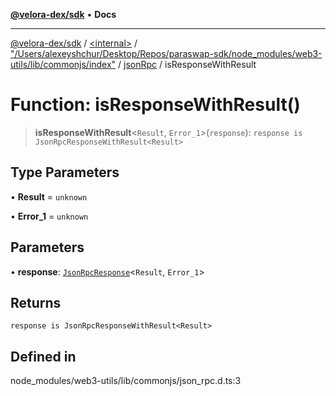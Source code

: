 [**@velora-dex/sdk**](../../../../../../README.md) • **Docs**

***

[@velora-dex/sdk](../../../../../../globals.md) / [\<internal\>](../../../../../README.md) / ["/Users/alexeyshchur/Desktop/Repos/paraswap-sdk/node\_modules/web3-utils/lib/commonjs/index"](../../../README.md) / [jsonRpc](../README.md) / isResponseWithResult

# Function: isResponseWithResult()

> **isResponseWithResult**\<`Result`, `Error_1`\>(`response`): `response is JsonRpcResponseWithResult<Result>`

## Type Parameters

• **Result** = `unknown`

• **Error_1** = `unknown`

## Parameters

• **response**: [`JsonRpcResponse`](../../../../../type-aliases/JsonRpcResponse.md)\<`Result`, `Error_1`\>

## Returns

`response is JsonRpcResponseWithResult<Result>`

## Defined in

node\_modules/web3-utils/lib/commonjs/json\_rpc.d.ts:3
